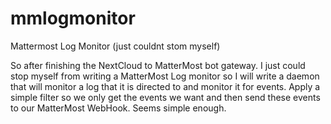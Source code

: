 # mmlogmonitor
Mattermost Log Monitor (just couldnt stom myself)

So after finishing the NextCloud to MatterMost bot gateway. I
just could stop myself from writing a MatterMost Log monitor
so I will write a daemon that will monitor a log that it is 
directed to and monitor it for events. Apply a simple filter
so we only get the events we want and then send these
events to our MatterMost WebHook. Seems simple enough.
